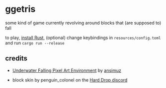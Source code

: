 # ggetris

some kind of game currently revolving around blocks that (are supposed to) fall

to play, [install Rust](https://www.rust-lang.org/tools/install), (optional) change keybindings in `resources/config.toml` and run `cargo run --release`

## credits

* [Underwater Falling Pixel Art Environment](https://ansimuz.itch.io/underwater-fantasy-pixel-art-environment) by [ansimuz](https://ansimuz.itch.io/)

* block skin by penguin_colonel on the [Hard Drop discord](https://discord.gg/harddrop)

